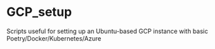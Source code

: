 # GCP_setup
Scripts useful for setting up an Ubuntu-based GCP instance with basic Poetry/Docker/Kubernetes/Azure
